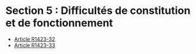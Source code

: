 # Section 5 : Difficultés de constitution et de fonctionnement

* [Article R1423-32](./LEGIARTI000018536749.md)
* [Article R1423-33](./LEGIARTI000018536747.md)
